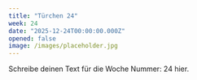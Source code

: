 ```yaml
---
title: "Türchen 24"
week: 24
date: "2025-12-24T00:00:00.000Z"
opened: false
image: /images/placeholder.jpg
---
```


Schreibe deinen Text für die Woche Nummer: 24 hier.
